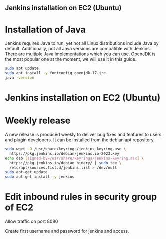 ## Jenkins installation on EC2 (Ubuntu)
# Installation of Java
Jenkins requires Java to run, yet not all Linux distributions include Java by default. Additionally, not all Java versions are compatible with Jenkins.
There are multiple Java implementations which you can use. OpenJDK is the most popular one at the moment, we will use it in this guide.
```bash
sudo apt update
sudo apt install -y fontconfig openjdk-17-jre
java -version
```
# Jenkins installation on EC2 (Ubuntu)
# Weekly release
A new release is produced weekly to deliver bug fixes and features to users and plugin developers. It can be installed from the debian apt repository.
```bash
sudo wget -O /usr/share/keyrings/jenkins-keyring.asc \
  https://pkg.jenkins.io/debian/jenkins.io-2023.key
echo deb [signed-by=/usr/share/keyrings/jenkins-keyring.asc] \
  https://pkg.jenkins.io/debian binary/ | sudo tee \
  /etc/apt/sources.list.d/jenkins.list > /dev/null
sudo apt-get update
sudo apt-get install -y jenkins
```
# Edit inbound rules in security group of EC2 
Allow traffic on port 8080

Create first username and password for jenkins and access.

